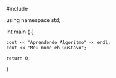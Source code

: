 #include <iostream>

using namespace std;

int main (){

	cout << "Aprendendo Algoritmo" << endl;
	cout << "Meu nome eh Gustavo";

	return 0;	
	
}
